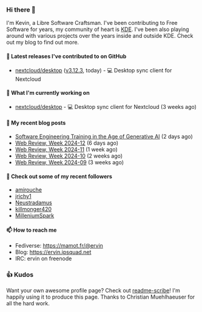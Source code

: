 ### Hi there 👋

I'm Kevin, a Libre Software Craftsman. I've been contributing to Free Software for years,
my community of heart is [KDE](https://kde.org). I've been also playing around with various
projects over the years inside and outside KDE. Check out my blog to find out more.

#### 🔭 Latest releases I've contributed to on GitHub

- [nextcloud/desktop](https://github.com/nextcloud/desktop) ([v3.12.3](https://github.com/nextcloud/desktop/releases/tag/v3.12.3), today) - 💻 Desktop sync client for Nextcloud

#### 🌱 What I'm currently working on

- [nextcloud/desktop](https://github.com/nextcloud/desktop) - 💻 Desktop sync client for Nextcloud (3 weeks ago)

#### 📜 My recent blog posts

- [Software Engineering Training in the Age of Generative AI](https://ervin.ipsquad.net/blog/2024/03/26/software-engineering-training-in-the-age-of-generative-ai/) (2 days ago)
- [Web Review, Week 2024-12](https://ervin.ipsquad.net/blog/2024/03/22/web-review-week-2024-12/) (6 days ago)
- [Web Review, Week 2024-11](https://ervin.ipsquad.net/blog/2024/03/15/web-review-week-2024-11/) (1 week ago)
- [Web Review, Week 2024-10](https://ervin.ipsquad.net/blog/2024/03/08/web-review-week-2024-10/) (2 weeks ago)
- [Web Review, Week 2024-09](https://ervin.ipsquad.net/blog/2024/03/01/web-review-week-2024-09/) (3 weeks ago)

#### 👯 Check out some of my recent followers

- [amirouche](https://github.com/amirouche)
- [jrichy1](https://github.com/jrichy1)
- [Neustradamus](https://github.com/Neustradamus)
- [killmonger420](https://github.com/killmonger420)
- [MilleniumSpark](https://github.com/MilleniumSpark)

#### 📫 How to reach me

- Fediverse: https://mamot.fr/@ervin
- Blog: https://ervin.ipsquad.net
- IRC: ervin on freenode

### 👍 Kudos

Want your own awesome profile page? Check out [readme-scribe](https://github.com/muesli/readme-scribe)!
I'm happily using it to produce this page. Thanks to Christian Muehlhaeuser for all the hard work.

